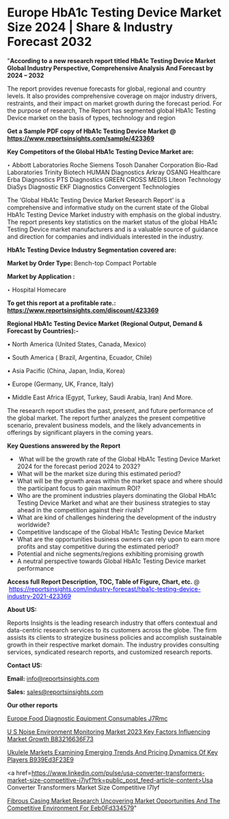 # Europe HbA1c Testing Device Market Size 2024 | Share & Industry Forecast 2032

"<strong>According to a new research report titled HbA1c Testing Device Market Global Industry Perspective, Comprehensive Analysis And Forecast by 2024 – 2032</strong>

The report provides revenue forecasts for global, regional and country levels. It also provides comprehensive coverage on major industry drivers, restraints, and their impact on market growth during the forecast period. For the purpose of research, The Report has segmented global HbA1c Testing Device market on the basis of types, technology and region

<strong>Get a Sample PDF copy of HbA1c Testing Device Market </strong><strong>@<a href=https://www.reportsinsights.com/sample/423369 style=color:#0000ff;> https://www.reportsinsights.com/sample/423369</a></strong></font>

<strong>Key Competitors of the Global HbA1c Testing Device Market are:</strong>

‣ Abbott Laboratories
Roche
Siemens
Tosoh
Danaher Corporation
Bio-Rad Laboratories
Trinity Biotech
HUMAN Diagnostics
Arkray
OSANG Healthcare
Erba Diagnostics
PTS Diagnostics
GREEN CROSS MEDIS
Liteon Technology
DiaSys Diagnostic
EKF Diagnostics
Convergent Technologies

The ‘Global HbA1c Testing Device Market Research Report’ is a comprehensive and informative study on the current state of the Global HbA1c Testing Device Market industry with emphasis on the global industry. The report presents key statistics on the market status of the global HbA1c Testing Device market manufacturers and is a valuable source of guidance and direction for companies and individuals interested in the industry.

<strong>HbA1c Testing Device Industry Segmentation covered are:</strong>

<strong>Market by Order Type: </strong>
Bench-top
Compact
Portable

<strong>Market by Application :</strong>

‣ Hospital
Homecare

<strong>To get this report at a profitable rate.: <a href=https://www.reportsinsights.com/discount/423369 style=color:#0000ff;>https://www.reportsinsights.com/discount/423369</a></strong></font>

<strong>Regional HbA1c Testing Device Market (Regional Output, Demand &amp; Forecast by Countries):-</strong>

• North America (United States, Canada, Mexico)

• South America ( Brazil, Argentina, Ecuador, Chile)

• Asia Pacific (China, Japan, India, Korea)

• Europe (Germany, UK, France, Italy)

• Middle East Africa (Egypt, Turkey, Saudi Arabia, Iran) And More.

The research report studies the past, present, and future performance of the global market. The report further analyzes the present competitive scenario, prevalent business models, and the likely advancements in offerings by significant players in the coming years.

<strong>Key Questions answered by the Report</strong>
<ul>
  <li> What will be the growth rate of the Global HbA1c Testing Device Market 2024 for the forecast period 2024 to 2032?</li>
  <li>What will be the market size during this estimated period?</li>
  <li>What will be the growth areas within the market space and where should the participant focus to gain maximum ROI?</li>
  <li>Who are the prominent industries players dominating the Global HbA1c Testing Device Market and what are their business strategies to stay ahead in the competition against their rivals?</li>
  <li>What are kind of challenges hindering the development of the industry worldwide?</li>
  <li>Competitive landscape of the Global HbA1c Testing Device Market</li>
  <li>What are the opportunities business owners can rely upon to earn more profits and stay competitive during the estimated period?</li>
  <li>Potential and niche segments/regions exhibiting promising growth</li>
  <li>A neutral perspective towards Global HbA1c Testing Device market performance</li>
</ul>
<strong>Access full Report Description, TOC, Table of Figure, Chart, etc. </strong>@  <a href=https://reportsinsights.com/industry-forecast/hba1c-testing-device-industry-2021-423369 style=color:#0000ff;>https://reportsinsights.com/industry-forecast/hba1c-testing-device-industry-2021-423369</a></font>

<strong><strong>About US</strong>:</strong>

Reports Insights is the leading research industry that offers contextual and data-centric research services to its customers across the globe. The firm assists its clients to strategize business policies and accomplish sustainable growth in their respective market domain. The industry provides consulting services, syndicated research reports, and customized research reports.

<strong>Contact US:</strong>

<p class=""""><b>Email:</b> <a href=mailto:info@reportsinsights.com>info@reportsinsights.com</a></p>
<p class=""""><b>Sales:</b> <a href=mailto:sales@reportsinsights.com>sales@reportsinsights.com</a></p>

<strong>Our other reports</strong>

<a href=https://www.linkedin.com/pulse/europe-food-diagnostic-equipment-consumables-j7rmc/>Europe Food Diagnostic Equipment Consumables J7Rmc</a>

<a href=https://medium.com/@g65914336/u-s-noise-environment-monitoring-market-2023-key-factors-influencing-market-growth-b83216636f73>U S Noise Environment Monitoring Market 2023 Key Factors Influencing Market Growth B83216636F73</a>

<a href=https://medium.com/@jadhaosuchit578/ukulele-markets-examining-emerging-trends-and-pricing-dynamics-of-key-players-b939ed3f23e9>Ukulele Markets Examining Emerging Trends And Pricing Dynamics Of Key Players B939Ed3F23E9</a>

<a href=https://www.linkedin.com/pulse/usa-converter-transformers-market-size-competitive-i7iyf?trk=public_post_feed-article-content>Usa Converter Transformers Market Size Competitive I7Iyf</a>

<a href=https://medium.com/@singhaakesh50/fibrous-casing-market-research-uncovering-market-opportunities-and-the-competitive-environment-for-eeb0fd334579>Fibrous Casing Market Research Uncovering Market Opportunities And The Competitive Environment For Eeb0Fd334579</a>"
